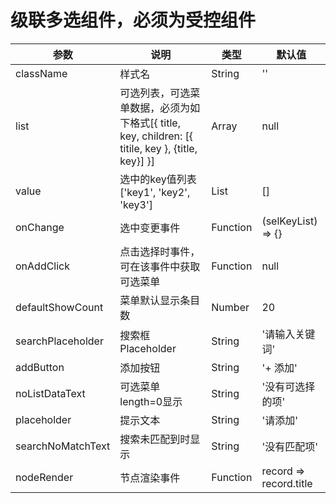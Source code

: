 #  级联多选组件，必须为受控组件

|        参数       |                                                说明                                               |   类型   |         默认值         |
|-------------------|---------------------------------------------------------------------------------------------------|----------|------------------------|
| className         | 样式名                                                                                            | String   | ''                     |
| list              | 可选列表，可选菜单数据，必须为如下格式[{ title, key, children: [{ titile, key }, {title, key}] }] | Array    | null                   |
| value             | 选中的key值列表 ['key1', 'key2', 'key3']                                                          | List     | []                     |
| onChange          | 选中变更事件                                                                                      | Function | (selKeyList) => {}     |
| onAddClick        | 点击选择时事件，可在该事件中获取可选菜单                                                          | Function | null                   |
| defaultShowCount  | 菜单默认显示条目数                                                                                | Number   | 20                     |
| searchPlaceholder | 搜索框 Placeholder                                                                                | String   | '请输入关键词'         |
| addButton         | 添加按钮                                                                                          | String   | '+ 添加'               |
| noListDataText    | 可选菜单length=0显示                                                                              | String   | '没有可选择的项'       |
| placeholder       | 提示文本                                                                                          | String   | '请添加'               |
| searchNoMatchText | 搜索未匹配到时显示                                                                                | String   | '没有匹配项'           |
| nodeRender        | 节点渲染事件                                                                                      | Function | record => record.title |



